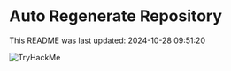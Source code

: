 # Auto Regenerate Repository

This README was last updated: 2024-10-28 09:51:20

 ![TryHackMe](https://tryhackme.com/badge/533634)